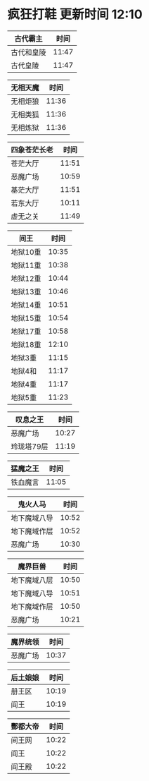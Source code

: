 # 疯狂打鞋 更新时间 12:10

| 古代霸主   | 时间    |
|--------|-------|
| 古代和皇陵 | 11:47 |
| 古代皇陵 | 11:47 |

| 无相天魔   | 时间    |
|--------|-------|
| 无相炬狼 | 11:36 |
| 无相类狐 | 11:36 |
| 无相炼狱 | 11:36 |

| 四象苍茫长老   | 时间    |
|--------|-------|
| 苍茫大厅 | 11:51 |
| 恶魔广场 | 10:59 |
| 基茫大厅 | 11:51 |
| 若东大厅 | 10:11 |
| 虚无之关 | 11:49 |

| 间王   | 时间    |
|--------|-------|
| 地狱10重 | 10:35 |
| 地狱11重 | 10:38 |
| 地狱12重 | 10:44 |
| 地狱13重 | 10:46 |
| 地狱14重 | 10:51 |
| 地狱15重 | 10:54 |
| 地狱17重 | 10:58 |
| 地狱18重 | 12:10 |
| 地狱3重 | 11:15 |
| 地狱4和 | 11:17 |
| 地狱4重 | 11:17 |
| 地狱5重 | 11:23 |

| 叹息之王   | 时间    |
|--------|-------|
| 恶魔广场 | 10:27 |
| 玲珑塔79层 | 11:19 |

| 猛魔之王   | 时间    |
|--------|-------|
| 铁血魔言 | 11:05 |

| 鬼火人马   | 时间    |
|--------|-------|
| 地下魔域八导 | 10:52 |
| 地下魔域作层 | 10:52 |
| 恶魔广场 | 10:30 |

| 魔界巨兽   | 时间    |
|--------|-------|
| 地下魔域八层 | 10:50 |
| 地下魔域八导 | 10:51 |
| 地下魔域作层 | 10:50 |
| 恶魔广场 | 10:21 |

| 魔界统领   | 时间    |
|--------|-------|
| 恶魔广场 | 10:37 |

| 后土娘娘   | 时间    |
|--------|-------|
| 册王区 | 10:19 |
| 阎王 | 10:19 |

| 酆都大帝   | 时间    |
|--------|-------|
| 间王网 | 10:22 |
| 阎王 | 10:22 |
| 阎王殿 | 10:22 |